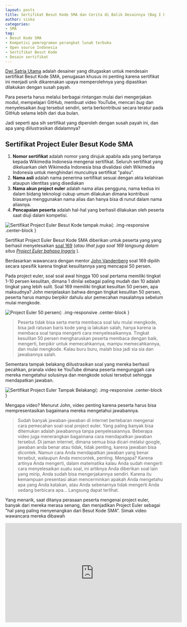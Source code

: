 ```yaml
---
layout: posts
title: Sertifikat Besut Kode SMA dan Cerita di Balik Desainnya (Bag I Project Euler)
author: siska
categories:
- SMA
tag:
- Besut Kode SMA
- Kompetisi pemrograman perangkat lunak terbuka
- Open source Indonesia
- Sertifikat Besut Kode 
- Desain sertifikat
---
```


[Dwi Satria Utama](https://github.com/RioSatria) adalah desainer yang ditugaskan untuk mendesain sertifikat Besut Kode SMA, penugasan khusus ini penting karena sertifikat ini menjadi unik dikarenakan upaya memperolehnya yang dipastikan dilakukan dengan susah payah. 

Para peserta harus melalui berbagai rintangan mulai dari mengerjakan modul, mempelajari GitHub, membuat video YouTube, 
mencari *bug* dan menyelesaikan *bug* tersebut sendiri, serta berkontribusi secara teratur pada GitHub selama lebih dari dua bulan. 

Jadi seperti apa sih sertifikat yang diperoleh dengan susah payah ini, dan apa yang diilustrasikan didalamnya? 

## Sertifikat Project Euler Besut Kode SMA
1. **Nomor sertifikat** adalah nomor yang dirujuk apabila ada yang bertanya kepada Wikimedia Indonesia mengenai sertifikat. Seluruh sertifikat yang dikeluarkan oleh Wikimedia Indonesia bisa divalidasi oleh Wikimedia Indonesia untuk menghindari munculnya sertifikat "palsu". 
2. **Nama asli** adalah nama penerima sertifikat sesuai dengan akta kelahiran ataupun identitas yang disediakan
3. **Nama akun project euler** adalah nama alias pengguna, nama kedua ini dalam bidang teknologi cukup umum dilakukan dimana kontribusi biasanya menggunakan nama alias dan hanya bisa di runut dalam nama aliasnya. 
4. **Pencapaian peserta** adalah hal-hal yang berhasil dilakukan oleh peserta saat diuji dalam kompetisi. 

![Sertifikat Project Euler Besut Kode tampak muka](http://wikimedia-id.github.io/besutkode/img/blog/Sertifikat%20Project%20Euler%20tampak%20muka.png
 "Sertifikat Project Euler Besut Kode tampak muka"){: .img-responsive .center-block } 

Sertifikat Project Euler Besut Kode SMA diberikan untuk peserta yang yang berhasil menyelesaikan  [soal 169](http://wikimedia-id.github.io/projecteuler/#soal-169) (_atau lihat juga soal 169 langsung dalam situs [Project Euler bahasa Inggris](https://projecteuler.net/problem=169)_ ). 

Berdasarkan wawancara dengan mentor [John Vandenberg](https://github.com/jayvdb) soal 169 dipilih secara spesifik karena tingkat kesulitannya yang mencapai 50 persen. 

Pada project euler, soal soal awal hingga 100 soal pertama memiliki tingkat 1-10 persen kesulitan, dimana 1 dinilai sebagai paling mudah dan 10 adalah tingkat yang lebih sulit. Soal 169 memiliki tingkat kesulitan 50 persen, apa maksudnya? John menjelaskan bahwa dengan tingkat kesulitan 50 persen, peserta harus mampu berpikir dahulu alur pemecahan masalahnya sebelum mulai mengkode. 

![Project Euler 50 persen](http://wikimedia-id.github.io/besutkode/img/blog/Project%20Euler%20difficulty%20level%2050%20percent.png "PE50persenkesulitan"){: .img-responsive .center-block } 

>Peserta tidak bisa serta merta membaca soal lalu mulai mengkode, bisa jadi ratusan baris kode yang ia lakukan salah, hanya karena ia membaca soal tanpa mengerti cara menyelesaikannya. Tingkat kesulitan 50 persen mengharuskan peserta membaca dengan baik, mengerti, berpikir untuk memecahkannya, mampu memecahkannya, dan mulai mengkode. Kalau buru buru, malah bisa jadi sia sia dan jawabannya salah. 

Sementara tampak belakang diilustrasikan soal yang mereka berhasil pecahkan, pranala video ke YouTube dimana peserta mengunggah cara mereka mengetahui solusinya dan mengkode solusi tersebut sehingga mendapatkan jawaban. 

![Sertifikat Project Euler Tampak Belakang](http://wikimedia-id.github.io/besutkode/img/blog/Project%20Euler%20Sertifikat%20Tampak%20Belakang.png "PEsertifikatbelakang"){: .img-responsive .center-block } 

Mengapa video? Menurut John, video penting karena peserta harus bisa mempresentasikan bagaimana mereka mengetahui jawabannya. 

>Sudah banyak jawaban-jawaban di internet bertebaran mengenai cara pemecahan soal-soal project euler. Yang paling banyak bisa ditemukan adalah jawabannya tanpa penyelesaiannya. Beberapa video juga menerangkan bagaimana cara mendapatkan jawaban tersebut. Di jaman internet, dimana semua bisa dicari melalui google, jawaban anda benar atau tidak, tidak penting, karena jawaban bisa dicontek. Namun cara Anda mendapatkan jawaban yang benar tersebut, walaupun Anda mencontek, penting. Mengapa? Karena artinya Anda mengerti, dalam matematika kalau Anda sudah mengerti cara menyelesaikan suatu soal, ini artiknya Anda diberikan soal lain yang mirip, Anda sudah bisa mengerjakannya sendiri. Karena itu kemampuan presentasi akan mencerminkan apakah Anda mengetahu apa yang Anda katakan, atau Anda sebenarnya tidak mengerti Anda sedang berbicara apa... Langsung dapat terlihat. 

Yang menarik, saat ditanya perasaan peserta mengenai project euler, banyak dari mereka merasa senang, dan menjadikan Project Euler sebagai "hal yang paling menyenangkan dari Besut Kode SMA". Simak video wawancara mereka dibawah 

<div class="video-container"><iframe width="560" height="315" src="https://www.youtube.com/embed/9IijkyLMoCY" frameborder="0" allowfullscreen></iframe></div>
